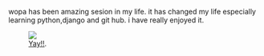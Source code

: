 wopa has been amazing sesion in my life.
it has changed my life especially learning python,django and git hub.
i have really enjoyed it.

<figure>
	<a href="http://liz-ug.github.io/images/SAM_0330.jpg
"><img src="http://wopaoutbox2.github.io/images/SAM_0330.jpg
"></a>
	<figcaption><a href="http://wopaoutbox2.github.io/images/liz.jpg
" title="Liz WOPA">Yay!!</a>.</figcaption>
</figure>